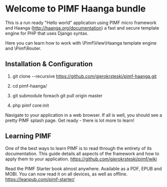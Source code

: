 Welcome to PIMF Haanga bundle
==============================
This is a run ready "Hello world" application using PIMF micro framework and Haanga (http://haanga.org/documentation)
a fast and secure template engine for PHP that uses Django syntax.

Here you can learn how to work with \Pimf\View\Haanga template engine and \Pimf\Router.

Installation & Configuration
----------------------------

1. git clone --recursive https://github.com/gjerokrsteski/pimf-haanga.git

2. cd pimf-haanga/

3. git submodule foreach git pull origin master

4. php pimf core:init

Navigate to your application in a web browser. If all is well, you should see a pretty PIMF splash page. Get ready - there is lot more to learn!

Learning PIMF
-------------
One of the best ways to learn PIMF is to read through the entirety of its documentation. This guide details all aspects of the framework and how to apply them to your application. https://github.com/gjerokrsteski/pimf/wiki

Read the PIMF Starter book almost anywhere. Available as a PDF, EPUB and MOBI. You can now read it on all devices, as well as offline. https://leanpub.com/pimf-starter/

